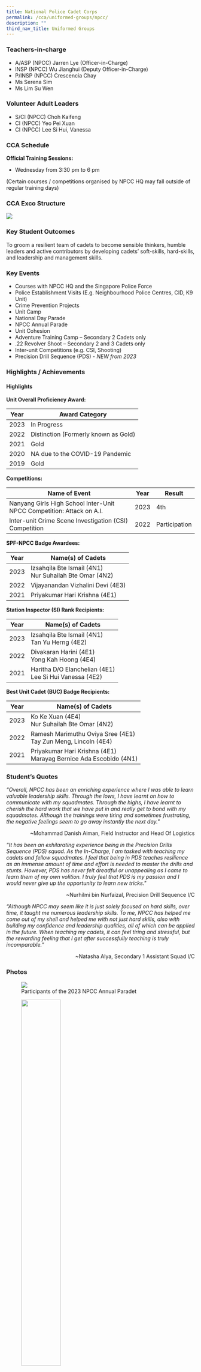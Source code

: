 ```yaml
---
title: National Police Cadet Corps
permalink: /cca/uniformed-groups/npcc/
description: ""
third_nav_title: Uniformed Groups
---
```



### Teachers-in-charge
* A/ASP (NPCC) Jarren Lye (Officer-in-Charge)
* INSP (NPCC) Wu Jianghui (Deputy Officer-in-Charge)
* P/INSP (NPCC) Crescencia Chay
* Ms Serena Sim
* Ms Lim Su Wen

### Volunteer Adult Leaders
* S/CI (NPCC) Choh Kaifeng
* CI (NPCC) Yeo Pei Xuan
* CI (NPCC) Lee Si Hui, Vanessa


### CCA Schedule	
**Official Training Sessions:**
* Wednesday from 3:30 pm to 6 pm

(Certain courses / competitions organised by NPCC HQ may fall outside of regular training days)


### CCA Exco Structure
![](/images/StudDevelopment/CCAs/UniformedGroups/NPCC/npcc-exco2023.png)


### Key Student Outcomes

To groom a resilient team of cadets to become sensible thinkers, humble leaders and active contributors by developing cadets’ soft-skills, hard-skills, and leadership and management skills.

### Key Events

* Courses with NPCC HQ and the Singapore Police Force
* Police Establishment Visits (E.g. Neighbourhood Police Centres, CID, K9 Unit)
* Crime Prevention Projects
* Unit Camp
* National Day Parade
* NPCC Annual Parade
* Unit Cohesion
* Adventure Training Camp – Secondary 2 Cadets only
* .22 Revolver Shoot – Secondary 2 and 3 Cadets only
* Inter-unit Competitions (e.g. CSI, Shooting)
* Precision Drill Sequence (PDS) - *NEW from 2023* 



### Highlights / Achievements

#### Highlights

**Unit Overall Proficiency Award:**

| Year | Award Category |
| -------- | -------- |
| 2023    | In Progress     |
| 2022     | Distinction (Formerly known as Gold)     |
| 2021     | Gold     |
| 2020     | NA due to the COVID-19 Pandemic     |
| 2019     | Gold     |

**Competitions:**

| Name of Event | Year | Result |
| -------- | -------- | -------- |
| Nanyang Girls High School Inter-Unit NPCC Competition: Attack on A.I.      | 2023     | 4th     |
| Inter-unit Crime Scene Investigation (CSI) Competition     | 2022     | Participation     |

**SPF-NPCC Badge Awardees:**

| Year | Name(s) of Cadets |
| -------- | -------- |
| 2023     | Izsahqila Bte Ismail (4N1)<br>Nur Suhailah Bte Omar (4N2)    |
| 2022     | Vijayanandan Vizhalini Devi (4E3)     |
| 2021     | Priyakumar Hari Krishna (4E1)     |

**Station Inspector (SI) Rank Recipients:**


| Year | Name(s) of Cadets |
| -------- | -------- |
| 2023     | Izsahqila Bte Ismail (4N1)<br> Tan Yu Herng (4E2)   |
| 2022     | Divakaran Harini (4E1)<br>Yong Kah Hoong (4E4)     |
| 2021     | Haritha D/O Elanchelian (4E1)<br>Lee Si Hui Vanessa (4E2)     |

**Best Unit Cadet (BUC) Badge Recipients:**


| Year | Name(s) of Cadets |
| -------- | -------- |
| 2023     | Ko Ke Xuan (4E4)<br>Nur Suhailah Bte Omar (4N2)     |
| 2022     | Ramesh Marimuthu Oviya Sree (4E1)<br>Tay Zun Meng, Lincoln (4E4)     |
| 2021     | Priyakumar Hari Krishna (4E1)<br>Marayag Bernice Ada Escobido (4N1)     |


### Student’s Quotes

	
*“Overall, NPCC has been an enriching experience where I was able to learn valuable leadership skills. Through the lows, I have learnt on how to communicate with my squadmates. Through the highs, I have learnt to cherish the hard work that we have put in and really get to bond with my squadmates. Although the trainings were tiring and sometimes frustrating, the negative feelings seem to go away instantly the next day."*

<div style="text-align:right;">~Mohammad Danish Aiman, FieId Instructor and Head Of Logistics</div>


*“It has been an exhilarating experience being in the Precision Drills Sequence (PDS) squad. As the In-Charge, I am tasked with teaching my cadets and fellow squadmates. I feel that being in PDS teaches resilience as an immense amount of time and effort is needed to master the drills and stunts. However, PDS has never felt dreadful or unappealing as I came to learn them of my own volition. I truly feel that PDS is my passion and I would never give up the opportunity to learn new tricks."*

<div style="text-align:right;">~Nurhilmi bin Nurfaizal, Precision Drill Sequence I/C</div>


*“Although NPCC may seem like it is just solely focused on hard skills, over time, it taught me numerous leadership skills. To me, NPCC has helped me come out of my shell and helped me with not just hard skills, also with building my confidence and leadership qualities, all of which can be applied in the future. When teaching my cadets, it can feel tiring and stressful, but the rewarding feeling that I get after successfully teaching is truly incomparable.”*

<div style="text-align:right;">~Natasha Alya, Secondary 1 Assistant Squad I/C</div>


### Photos

<figure><img src="/images/StudDevelopment/CCAs/UniformedGroups/NPCC/npcc-1.jpg"><figcaption>Participants of the 2023 NPCC Annual Paradet</figcaption></figure>


<figure><img src="/images/StudDevelopment/CCAs/UniformedGroups/NPCC/npcc-2.png" style="width:50%"><figcaption>Our Officer-in-Charge with our 7th consecutive UOPA Distinction / Gold Award!</figcaption></figure>

<figure><img src="/images/StudDevelopment/CCAs/UniformedGroups/NPCC/npcc-3.png"><figcaption>First NPCC-NCC combined Precision Drill Sequence Rehearsals!</figcaption></figure>

<figure><img src="/images/StudDevelopment/CCAs/UniformedGroups/NPCC/npcc-4.jpg"><figcaption>Secondary 2 cadets analysing a crime scene as part of their Crime Scene Investigation (CSI) practical lesson, conducted by Teacher-Officer P/INSP (NPCC) Crescencia Chay</figcaption></figure>

<figure><img src="/images/StudDevelopment/CCAs/UniformedGroups/NPCC/npcc-5.png" style="width:70%"><figcaption>Recipients of the prestigious SPF-NPCC Badge with our Principal, Mrs Regina Lee</figcaption></figure>


<figure><img src="/images/StudDevelopment/CCAs/UniformedGroups/NPCC/npcc-6.png"><figcaption>Our cadets in action during the Nanyang Girls High School Inter-Unit NPCC Competition: Attack on A.I..</figcaption></figure>


<figure><img src="/images/StudDevelopment/CCAs/UniformedGroups/NPCC/npcc-7.png" style="width:70%"><figcaption>TactSim Enrichment!</figcaption></figure>

<figure><img src="/images/StudDevelopment/CCAs/UniformedGroups/NPCC/npcc-8.png"><figcaption>Our cadets in action at the 2023 CCA Open House</figcaption></figure>

<figure><img src="/images/StudDevelopment/CCAs/UniformedGroups/NPCC/npcc-9.png"><figcaption>Our first campfire since the COVID-19 pandemic! (Unit Camp 2022)</figcaption></figure>

<figure><img src="/images/StudDevelopment/CCAs/UniformedGroups/NPCC/npcc-10.png"><figcaption>Cadets enjoying an outdoor cooking experience as part of the 2022 Unit Camp</figcaption></figure>

<figure><img src="/images/StudDevelopment/CCAs/UniformedGroups/NPCC/npcc-11.png"><figcaption>National Day Parade 2022, our first fully-physical parade post-COVID</figcaption></figure>

<figure><img src="/images/StudDevelopment/CCAs/UniformedGroups/NPCC/npcc-11a.png"><figcaption>Cadets sharing anti-scam residents with the residents of Yishun as part of their Passion Youth Ambassador (PYA) programme</figcaption></figure>

<figure><img src="/images/StudDevelopment/CCAs/UniformedGroups/NPCC/npcc-12.png"><figcaption>YSS Unit Cohesion 2022: Hike to Pulau Ubin</figcaption></figure>

<figure><img src="/images/StudDevelopment/CCAs/UniformedGroups/NPCC/npcc-13.png"><figcaption>Cadets attending a lecture during their Neighbourhood Police Centre (NPC) visit</figcaption></figure>